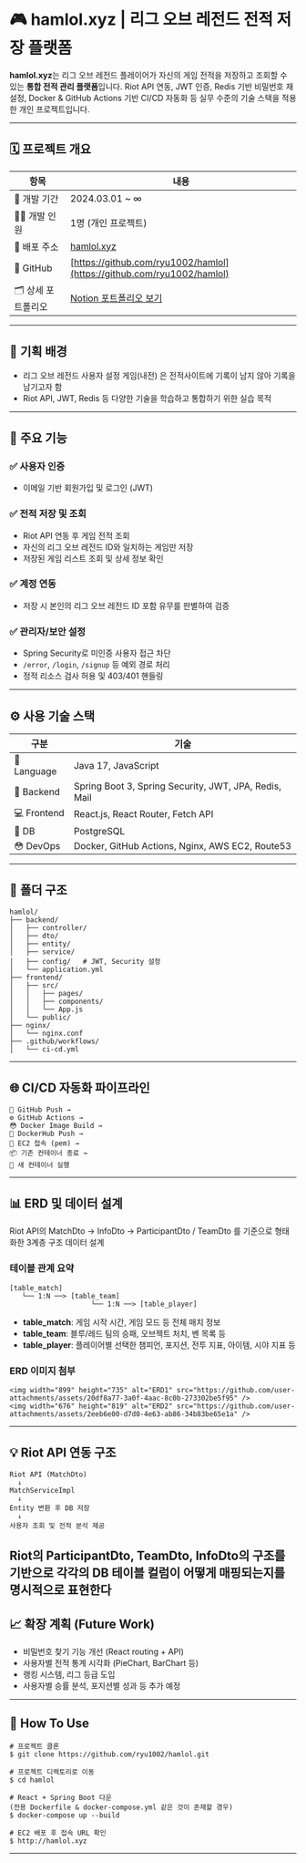 # 🎮 hamlol.xyz | 리그 오브 레전드 전적 저장 플랫폼

**hamlol.xyz**는 리그 오브 레전드 플레이어가 자신의 게임 전적을 저장하고 조회할 수 있는 **통합 전적 관리 플랫폼**입니다. Riot API 연동, JWT 인증, Redis 기반 비밀번호 재설정, Docker & GitHub Actions 기반 CI/CD 자동화 등 실무 수준의 기술 스택을 적용한 개인 프로젝트입니다.

---

## 🗓 프로젝트 개요

| 항목          | 내용                                                                     |
| ----------- | ---------------------------------------------------------------------- |
| 📆 개발 기간    | 2024.03.01 \~ ∞                                                        |
| 👨‍💼 개발 인원 | 1명 (개인 프로젝트)                                                           |
| 🔗 배포 주소    | [hamlol.xyz]([hamlol.xyz](http://hamlol.xyz/login))                               |
| 📂 GitHub | [https://github.com/ryu1002/hamlol](https://github.com/ryu1002/hamlol)
| 🗂 상세 포트폴리오 | [Notion 포트폴리오 보기](https://www.notion.so/hamlol-gg-1a4ba840cadf806ab06df45e9993ce9f) |

---

## 🌟 기획 배경

* 리그 오브 레전드 사용자 설정 게임(내전) 은 전적사이트에 기록이 남지 않아 기록을 남기고자 함
* Riot API, JWT, Redis 등 다양한 기술을 학습하고 통합하기 위한 실습 목적

---

## 🚀 주요 기능

### ✅ 사용자 인증

* 이메일 기반 회원가입 및 로그인 (JWT)

### ✅ 전적 저장 및 조회

* Riot API 연동 후 게임 전적 조회
* 자신의 리그 오브 레전드 ID와 일치하는 게임만 저장
* 저장된 게임 리스트 조회 및 상세 정보 확인

### ✅ 계정 연동

* 저장 시 본인의 리그 오브 레전드 ID 포함 유무를 판별하여 검증

### ✅ 관리자/보안 설정

* Spring Security로 미인증 사용자 접근 차단
* `/error`, `/login`, `/signup` 등 예외 경로 처리
* 정적 리소스 검사 허용 및 403/401 핸들링

---

## ⚙️ 사용 기술 스택

| 구분          | 기술                                                    |
| ----------- | ----------------------------------------------------- |
| 🧠 Language | Java 17, JavaScript                                   |
| 🧹 Backend  | Spring Boot 3, Spring Security, JWT, JPA, Redis, Mail |
| 💻 Frontend | React.js, React Router, Fetch API                     |
| 🐘 DB       | PostgreSQL                                            |
| 😳 DevOps   | Docker, GitHub Actions, Nginx, AWS EC2, Route53       |

---

## 📁 폴더 구조

```
hamlol/
├── backend/
│   ├── controller/
│   ├── dto/
│   ├── entity/
│   ├── service/
│   ├── config/   # JWT, Security 설정
│   └── application.yml
├── frontend/
│   ├── src/
│   │   ├── pages/
│   │   ├── components/
│   │   └── App.js
│   └── public/
├── nginx/
│   └── nginx.conf
├── .github/workflows/
│   └── ci-cd.yml
```

---

## 🌐 CI/CD 자동화 파이프라인

```
🔀 GitHub Push →
⚙ GitHub Actions →
😳 Docker Image Build →
📄 DockerHub Push →
🔐 EC2 접속 (pem) →
📦 기존 컨테이너 종료 →
🚀 새 컨테이너 실행
```

---

## 📊 ERD 및 데이터 설계

Riot API의 MatchDto → InfoDto → ParticipantDto / TeamDto 를 기준으로 형태화한 3계층 구조 데이터 설계

### 테이블 관계 요약

```
[table_match]
   └── 1:N ──> [table_team]
                    └── 1:N ──> [table_player]
```

* **table\_match**: 게임 시작 시간, 게임 모드 등 전체 매치 정보
* **table\_team**: 블루/레드 팀의 승패, 오브젝트 처치, 벤 목록 등
* **table\_player**: 플레이어별 선택한 챔피언, 포지션, 전투 지표, 아이템, 시야 지표 등

### ERD 이미지 첨부

```
<img width="899" height="735" alt="ERD1" src="https://github.com/user-attachments/assets/20df8a77-3a0f-4aac-8c0b-273302be5f95" />
<img width="676" height="819" alt="ERD2" src="https://github.com/user-attachments/assets/2eeb6e00-d7d0-4e63-ab86-34b83be65e1a" />
```

---

## 💡 Riot API 연동 구조

```
Riot API (MatchDto)
  ↓
MatchServiceImpl
  ↓
Entity 변환 후 DB 저장
  ↓
사용자 조회 및 전적 분석 제공
```

Riot의 ParticipantDto, TeamDto, InfoDto의 구조를 기반으로 각각의 DB 테이블 컬럼이 어떻게 매핑되는지를 명시적으로 표현한다
---

## 📈 확장 계획 (Future Work)

* 비밀번호 찾기 기능 개선 (React routing + API)
* 사용자별 전적 통계 시각화 (PieChart, BarChart 등)
* 랭킹 시스템, 리그 등급 도입
* 사용자별 승률 분석, 포지션별 성과 등 추가 예정

---

## 🔧 How To Use

```
# 프로젝트 클론
$ git clone https://github.com/ryu1002/hamlol.git

# 프로젝트 디렉토리로 이동
$ cd hamlol

# React + Spring Boot 다운
(전용 Dockerfile & docker-compose.yml 같은 것이 존재할 경우)
$ docker-compose up --build

# EC2 배포 후 접속 URL 확인
$ http://hamlol.xyz
```

---

